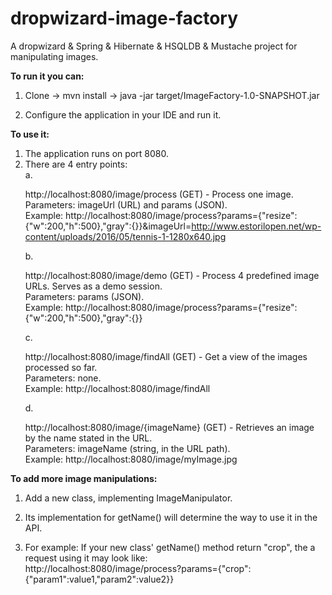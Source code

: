 # dropwizard-image-factory
A dropwizard &amp; Spring &amp; Hibernate &amp; HSQLDB &amp; Mustache project for manipulating images.

**To run it you can:<br/>**
1. <p>Clone -> mvn install -> java -jar target/ImageFactory-1.0-SNAPSHOT.jar<br/></p>
2. <p>Configure the application in your IDE and run it.</p>

**To use it:<br/>**
1. The application runs on port 8080.<br/>
2. There are 4 entry points:<br/>
    a. <p>http://localhost:8080/image/process (GET) - Process one image.<br/>
       Parameters: imageUrl (URL) and params (JSON).<br/>
       Example: http://localhost:8080/image/process?params={"resize":{"w":200,"h":500},"gray":{}}&imageUrl=http://www.estorilopen.net/wp-content/uploads/2016/05/tennis-1-1280x640.jpg<br/></p>
    b. <p>http://localhost:8080/image/demo (GET) - Process 4 predefined image URLs. Serves as a demo session.<br/>
       Parameters: params (JSON).<br/>
       Example: http://localhost:8080/image/process?params={"resize":{"w":200,"h":500},"gray":{}}<br/></p>
    c. <p>http://localhost:8080/image/findAll (GET) - Get a view of the images processed so far.<br/>
       Parameters: none.<br/>
       Example: http://localhost:8080/image/findAll<br/></p>
    d. <p>http://localhost:8080/image/{imageName} (GET) - Retrieves an image by the name stated in the URL.<br/>
       Parameters: imageName (string, in the URL path).<br/>
       Example: http://localhost:8080/image/myImage.jpg</p>

**To add more image manipulations:<br/>**
1. <p>Add a new class, implementing ImageManipulator.<br/></p>
2. <p>Its implementation for getName() will determine the way to use it in the API.<br/></p>
3. <p>For example: If your new class' getName() method return "crop", the a request using it may look like:<br/>
    http://localhost:8080/image/process?params={"crop":{"param1":value1,"param2":value2}}</p>   
